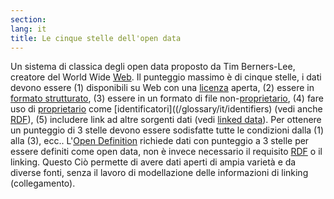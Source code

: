 ```yaml
---
section: 
lang: it
title: Le cinque stelle dell'open data
---
```


Un sistema di classica degli open data proposto da Tim Berners-Lee, creatore del World Wide [Web](/glossary/en/web/). Il punteggio massimo è di cinque stelle, i dati devono essere (1) disponibili su Web con una [licenza](/glossary/it/licence/) aperta, (2) essere in [formato strutturato](/glossary/it/structured-data/), (3) essere in un formato di file non-[proprietario](/glossary/it/proprietary), (4) fare uso di [proprietario](/glossary/it/URI) come [identificatori]((/glossary/it/identifiers) (vedi anche [RDF](/glossary/it/rdf/)), (5) includere link ad altre sorgenti dati (vedi [linked data](/glossary/it/linked-data/)). Per ottenere un punteggio di 3 stelle devono essere sodisfatte tutte le condizioni dalla (1) alla (3), ecc.. L'[Open Definition](/glossary/it/open-definition/) richiede dati con punteggio a 3 stelle per essere definiti come open data, non è invece necessario il requisito [RDF](/glossary/it/rdf/) o il linking. Questo Ciò permette di avere dati aperti di ampia varietà e da diverse fonti, senza il lavoro di modellazione delle informazioni di linking (collegamento).

